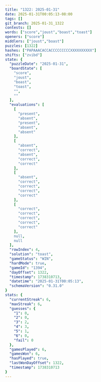 ```yaml
---
title: "1322: 2025-01-31"
date: 2025-01-31T00:05:13-08:00
tags: []
git_branch: 2025-01-31_1322
contests: []
words: ["score","joust","boast","toast"]
openers: ["score"]
middlers: ["joust","boast"]
puzzles: [1322]
hashes: ["PAPAAACACCACCCCCCCCCXXXXXXXXXX"]
shifts: ["zvibd"]
state: {
  "puzzleDate": "2025-01-31",
  "boardState": [
    "score",
    "joust",
    "boast",
    "toast",
    "",
    ""
  ],
  "evaluations": [
    [
      "present",
      "absent",
      "present",
      "absent",
      "absent"
    ],
    [
      "absent",
      "correct",
      "absent",
      "correct",
      "correct"
    ],
    [
      "absent",
      "correct",
      "correct",
      "correct",
      "correct"
    ],
    [
      "correct",
      "correct",
      "correct",
      "correct",
      "correct"
    ],
    null,
    null
  ],
  "rowIndex": 4,
  "solution": "toast",
  "gameStatus": "WIN",
  "hardMode": true,
  "gameId": "1394",
  "dayOffset": 1322,
  "timestamp": 1738310713,
  "datetime": "2025-01-31T00:05:13",
  "schemaVersion": "0.31.0"
}
stats: {
  "currentStreak": 6,
  "maxStreak": 6,
  "guesses": {
    "1": 0,
    "2": 0,
    "3": 2,
    "4": 3,
    "5": 1,
    "6": 0,
    "fail": 0
  },
  "gamesPlayed": 6,
  "gamesWon": 6,
  "hasPlayed": true,
  "lastWonDayOffset": 1322,
  "timestamp": 1738310713
}
---
```

<!-- more -->
